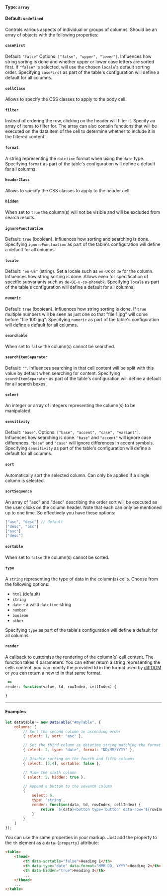 #### Type: `array`
#### Default: `undefined`

Controls various aspects of individual or groups of columns. Should be an array of objects with the following properties:

#### `caseFirst`

Default: `"false"` Options: `["false", "upper", "lower"]`. Influences how string sorting is done and whether upper or lower case letters are sorted first. If `"false"` is selected, will use the chosen `locale`'s default sorting order. Specifying `caseFirst`
as part of the table's configuration will define a default for all columns.

#### `cellClass`

Allows to specify the CSS classes to apply to the body cell.

#### `filter`

Instead of ordering the row, clicking on the header will filter it. Specify an array of items to filter for. The array can also contain functions that will be executed on the data item of the cell to determine whether to include it in the filtered content.

#### `format`

A string representing the `datetime` format when using the `date` type. Specifying `format`
as part of the table's configuration will define a default for all columns.

#### `headerClass`

Allows to specify the CSS classes to apply to the header cell.

#### `hidden`

When set to `true` the column(s) will not be visible and will be excluded from search results.

#### `ignorePunctuation`

Default: `true` (boolean). Influences how sorting and searching is done. Specifying `ignorePunctuation` as part of the table's configuration will define a default for all columns.

#### `locale`

Default: `"en-US"` (string). Set a locale such as `en-UK` or `de` for the column. Influences how string sorting is done. Allows even for specification of specific subvariants such as `de-DE-u-co-phonebk`. Specifying `locale` as part of the table's configuration will define a default for all columns.

#### `numeric`

Default: `true` (boolean). Influences how string sorting is done. If `true` multiple numbers will be seen as just one so that "file 1.jpg" will come before "file 100.jpg". Specifying `numeric`
as part of the table's configuration will define a default for all columns.

#### `searchable`

When set to `false` the column(s) cannot be searched.

#### `searchItemSeparator`

Default: `""`. Influences searching in that cell content will be split with this value by default when searching for content. Specifying `searchItemSeparator` as part of the table's configuration will define a default for all search boxes.

#### `select`

An integer or array of integers representing the column(s) to be manipulated.

#### `sensitivity`

Default: `"base"`. Options: `["base", "accent", "case", "variant"]`. Influences how searching is done. `"base"` and `"accent"` will ignore case differences. `"base"` and `"case"` will ignore differences in accent symbols. Specifying `sensitivity` as part of the table's configuration will define a default for all columns.

#### `sort`

Automatically sort the selected column. Can only be applied if a single column is selected.

#### `sortSequence`

An array of "asc" and "desc" describing the order sort will be executed as the user clicks on the column header. Note that each can only be mentioned up to one time. So effectively you have these options:

```js
["asc", "desc"] // default
["desc", "asc"]
["asc"]
["desc"]
```

#### `sortable`

When set to `false` the column(s) cannot be sorted.

#### `type`

A `string` representing the type of data in the column(s) cells. Choose from the following options:

* `html` (default)
* `string`
* `date` - a valid `datetime` string
* `number`
* `boolean`
* `other`

Specifying `type` as part of the table's configuration will define a default for all columns.

#### `render`

A callback to customise the rendering of the column(s) cell content. The function takes 4 parameters.
You can either return a string representing the cells content, you can modify the provided td in the format used by [diffDOM](https://github.com/fiduswriter/diffDOM) or you can return a new td in that same format.

```javascript
 =>
render: function(value, td, rowIndex, cellIndex) {

}		

```

---

#### Examples
```javascript
let datatable = new DataTable("#myTable", {
    columns: [
        // Sort the second column in ascending order
        { select: 1, sort: "asc" },

        // Set the third column as datetime string matching the format "DD/MM/YYY"
        { select: 2, type: "date", format: "DD/MM/YYYY" },

        // Disable sorting on the fourth and fifth columns
        { select: [3,4], sortable: false },

        // Hide the sixth column
        { select: 5, hidden: true },

        // Append a button to the seventh column
        {
            select: 6,
            type: 'string',
            render: function(data, td, rowIndex, cellIndex) {
                return `${data}<button type='button' data-row='${rowIndex}'>Select</button>`;
            }
        }
    ]
});
```

You can use the same properties in your markup. Just add the property to the `th` element as a `data-{property}` attribute:

```html
<table>
    <thead>
        <th data-sortable="false">Heading 1</th>
        <th data-type="date" data-format="MMM DD, YYYY">Heading 2</th>
        <th data-hidden="true">Heading 3</th>
        ...
    </thead>
    ...
</table>
```
